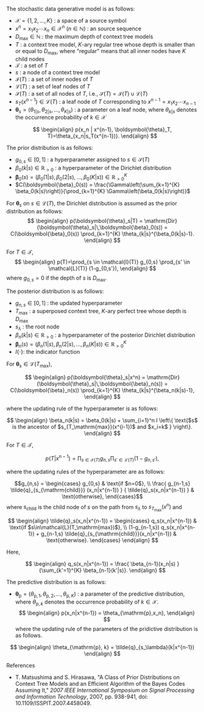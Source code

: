 <!--
Document Author
Koshi Shimada <shimada.koshi.re@gmail.com>
-->

The stochastic data generative model is as follows:

* $\mathcal{X}=\{1,2,\ldots,K\}$ : a space of a source symbol
* $x^n = x_1 x_2 \cdots x_n \in \mathcal{X}^n~(n\in\mathbb{N})$ : an source sequence
* $D_\mathrm{max} \in \mathbb{N}$ : the maximum depth of context tree models
* $T$ : a context tree model, $K$-ary regular tree whose depth is smaller than or equal to $D_\mathrm{max}$, where "regular" means that all inner nodes have $K$ child nodes
* $\mathcal{T}$ : a set of $T$
* $s$ : a node of a context tree model
* $\mathcal{I}(T)$ : a set of inner nodes of $T$
* $\mathcal{L}(T)$ : a set of leaf nodes of $T$
* $\mathcal{S}(T)$ : a set of all nodes of $T$, i.e., $\mathcal{S}(T) = \mathcal{I}(T) \cup \mathcal{L}(T)$
* $s_T(x^{n-1}) \in \mathcal{L}(T)$ : a leaf node of $T$ corresponding to $x^{n-1} = x_1 x_2\cdots x_{n-1}$
* $\boldsymbol{\theta}_s = (\theta_{1|s}, \theta_{2|s}, \ldots, \theta_{K|s})$ : a parameter on a leaf node, where $\theta_{k|s}$ denotes the occurrence probability of $k\in\mathcal{X}$

$$
\begin{align}
    p(x_n | x^{n-1}, \boldsymbol{\theta}_T, T)=\theta_{x_n|s_T(x^{n-1})}.
\end{align}
$$

The prior distribution is as follows:

* $g_{0,s} \in [0,1]$ : a hyperparameter assigned to $s \in \mathcal{S}(T)$
* $\beta_0(k|s) \in\mathbb{R}_{>0}$ : a hyperparameter of the Dirichlet distribution
* $\boldsymbol{\beta}_0(s) = (\beta_0(1|s), \beta_0(2|s), \ldots, \beta_0(K|s)) \in\mathbb{R}^{K}_{>0}$
* $C(\boldsymbol{\beta}_0(s)) = \frac{\Gamma\left(\sum_{k=1}^{K} \beta_0(k|s)\right)}{\prod_{k=1}^{K} \Gamma\left(\beta_0(k|s)\right)}$

For $\boldsymbol{\theta}_s$ on $s\in\mathcal{L}(T)$, the Dirichlet distribution is assumed as the prior distribution as follows:
$$
\begin{align}
    p(\boldsymbol{\theta}_s|T) = \mathrm{Dir}(\boldsymbol{\theta}_s|\,\boldsymbol{\beta}_0(s)) = C(\boldsymbol{\beta}_0(s)) \prod_{k=1}^{K} \theta_{k|s}^{\beta_0(k|s)-1}.
\end{align}
$$

For $T \in \mathcal{T}$,
$$
\begin{align}
    p(T)=\prod_{s \in \mathcal{I}(T)} g_{0,s} \prod_{s' \in \mathcal{L}(T)} (1-g_{0,s'}),
\end{align}
$$
where $g_{0,s}=0$ if the depth of $s$ is $D_\mathrm{max}$.

The posterior distribution is as follows:

* $g_{n,s} \in [0,1]$ : the updated hyperparameter
* $T_\mathrm{max}$ : a superposed context tree, $K$-ary perfect tree whose depth is $D_\mathrm{max}$
* $s_\lambda$ : the root node
* $\beta_n(k|s) \in\mathbb{R}_{>0}$ : a hyperparameter of the posterior Dirichlet distribution
* $\boldsymbol{\beta}_n(s) = (\beta_n(1|s), \beta_n(2|s), \ldots, \beta_n(K|s)) \in\mathbb{R}^{K}_{>0}$
* $I \{ \cdot \}$: the indicator function

For $\boldsymbol{\theta}_s \in\mathcal{L}(T_\mathrm{max})$,

$$
\begin{align}
    p(\boldsymbol{\theta}_s|x^n) = \mathrm{Dir}(\boldsymbol{\theta}_s|\,\boldsymbol{\beta}_n(s)) = C(\boldsymbol{\beta}_n(s)) \prod_{k=1}^{K} \theta_{k|s}^{\beta_n(k|s)-1},
\end{align}
$$

where the updating rule of the hyperparameter is as follows:

$$
\begin{align}
    \beta_n(k|s) = \beta_0(k|s) + \sum_{i=1}^n I \left\{ \text{$s$ is the ancestor of $s_{T_\mathrm{max}}(x^{i-1})$ and $x_i=k$ } \right\}.
\end{align}
$$

For $T \in \mathcal{T}$,

$$p(T|x^{n-1})=\prod_{s \in \mathcal{I}(T)} g_{n,s} \prod_{s' \in \mathcal{L}(T)} (1-g_{n,s'}),$$

where the updating rules of the hyperparameter are as follows:

$$g_{n,s} =
\begin{cases}
    g_{0,s} & \text{if $n=0$}, \\
    \frac{ g_{n-1,s} \tilde{q}_{s_{\mathrm{child}}} (x_n|x^{n-1}) }
    { \tilde{q}_s(x_n|x^{n-1}) } & \text{otherwise},
\end{cases}$$
where $s_{\mathrm{child}}$ is the child node of $s$ on the path from $s_\lambda$ to $s_{T_\mathrm{max}}(x^n)$ and

$$
\begin{align}
    \tilde{q}_s(x_n|x^{n-1}) =
    \begin{cases}
        q_s(x_n|x^{n-1}) & \text{if $s\in\mathcal{L}(T_\mathrm{max})$}, \\
        (1-g_{n-1,s}) q_s(x_n|x^{n-1}) + g_{n-1,s} \tilde{q}_{s_{\mathrm{child}}}(x_n|x^{n-1}) & \text{otherwise}.
    \end{cases}
\end{align}
$$

Here,

$$
\begin{align}
    q_s(x_n|x^{n-1}) = \frac{ \beta_{n-1}(x_n|s) }
    {\sum_{k'=1}^{K} \beta_{n-1}(k'|s)}.
\end{align}
$$

The predictive distribution is as follows:

* $\boldsymbol{\theta}_\mathrm{p} = (\theta_{\mathrm{p},1}, \theta_{\mathrm{p},2}, \ldots, \theta_{\mathrm{p},K})$ : a parameter of the predictive distribution, where $\theta_{\mathrm{p},k}$ denotes the occurrence probability of $k\in\mathcal{X}$.
$$
\begin{align}
p(x_n|x^{n-1}) = \theta_{\mathrm{p},x_n},
\end{align}
$$
where the updating rule of the parameters of the pridictive distribution is as follows.

$$
\begin{align}
\theta_{\mathrm{p}, k} = \tilde{q}_{s_\lambda}(k|x^{n-1})
\end{align}
$$

References

* T. Matsushima and S. Hirasawa, "A Class of Prior Distributions on Context Tree Models and an Efficient Algorithm of the Bayes Codes Assuming It," *2007 IEEE International Symposium on Signal Processing and Information Technology*, 2007, pp. 938-941, doi: 10.1109/ISSPIT.2007.4458049.
